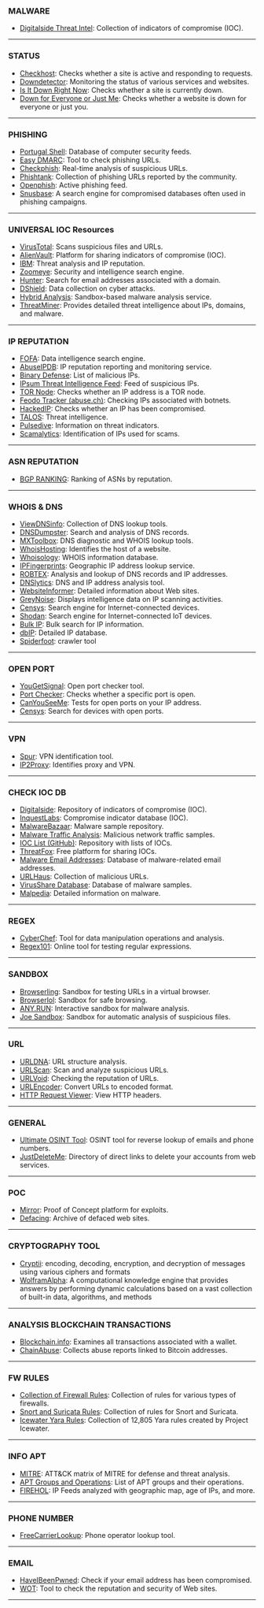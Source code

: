 ### **MALWARE**
- [Digitalside Threat Intel](https://osint.digitalside.it/): Collection of indicators of compromise (IOC).

---

### **STATUS**
- [Checkhost](https://check-host.net/): Checks whether a site is active and responding to requests.
- [Downdetector](https://downdetector.com/): Monitoring the status of various services and websites.
- [Is It Down Right Now](https://www.isitdownrightnow.com/): Checks whether a site is currently down.
- [Down for Everyone or Just Me](https://downforeveryoneorjustme.com/): Checks whether a website is down for everyone or just you.

---

### **PHISHING**
- [Portugal Shell](https://feed.seguranca-informatica.pt/index.php): Database of computer security feeds.
- [Easy DMARC](https://easydmarc.com/tools/phishing-url): Tool to check phishing URLs.
- [Checkphish](https://checkphish.bolster.ai/): Real-time analysis of suspicious URLs.
- [Phishtank](https://phishtank.org/): Collection of phishing URLs reported by the community.
- [Openphish](https://openphish.com/phishing_feeds.html): Active phishing feed.
- [Snusbase](https://snusbase.com/): A search engine for compromised databases often used in phishing campaigns.

---

### **UNIVERSAL IOC Resources**
- [VirusTotal](https://www.virustotal.com/gui/home/upload): Scans suspicious files and URLs.
- [AlienVault](https://otx.alienvault.com/dashboard/new): Platform for sharing indicators of compromise (IOC).
- [IBM](https://exchange.xforce.ibmcloud.com/): Threat analysis and IP reputation.
- [Zoomeye](https://www.zoomeye.hk/): Security and intelligence search engine.
- [Hunter](https://hunter.how/): Search for email addresses associated with a domain.
- [DShield](https://www.dshield.org/): Data collection on cyber attacks.
- [Hybrid Analysis](https://hybrid-analysis.com/): Sandbox-based malware analysis service.
- [ThreatMiner](https://www.threatminer.org/): Provides detailed threat intelligence about IPs, domains, and malware.

---

### **IP REPUTATION**
- [FOFA](https://en.fofa.info/): Data intelligence search engine.
- [AbuseIPDB](https://www.abuseipdb.com/): IP reputation reporting and monitoring service.
- [Binary Defense](https://www.binarydefense.com/banlist.txt): List of malicious IPs.
- [IPsum Threat Intelligence Feed](https://raw.githubusercontent.com/stamparm/ipsum/master/ipsum.txt): Feed of suspicious IPs.
- [TOR Node](https://metrics.torproject.org/exonerator.html): Checks whether an IP address is a TOR node.
- [Feodo Tracker (abuse.ch)](https://feodotracker.abuse.ch/browse/): Checking IPs associated with botnets.
- [HackedIP](https://www.hackedip.org/): Checks whether an IP has been compromised.
- [TALOS](https://talosintelligence.com/): Threat intelligence.
- [Pulsedive](https://pulsedive.com/): Information on threat indicators.
- [Scamalytics](https://scamalytics.com/): Identification of IPs used for scams.

---

### **ASN REPUTATION**
- [BGP RANKING](https://bgpranking.circl.lu/asn): Ranking of ASNs by reputation.

---

### **WHOIS & DNS**
- [ViewDNSinfo](https://viewdns.info/): Collection of DNS lookup tools.
- [DNSDumpster](https://dnsdumpster.com/): Search and analysis of DNS records.
- [MXToolbox](https://mxtoolbox.com/): DNS diagnostic and WHOIS lookup tools.
- [WhoisHosting](https://whoishostingthis.com/): Identifies the host of a website.
- [Whoisology](https://whoisology.com/): WHOIS information database.
- [IPFingerprints](https://www.ipfingerprints.com/): Geographic IP address lookup service.
- [ROBTEX](https://www.robtex.com/): Analysis and lookup of DNS records and IP addresses.
- [DNSlytics](https://search.dnslytics.com/): DNS and IP address analysis tool.
- [WebsiteInformer](https://website.informer.com/): Detailed information about Web sites.
- [GreyNoise](https://viz.greynoise.io/ip/): Displays intelligence data on IP scanning activities.
- [Censys](https://search.censys.io/): Search engine for Internet-connected devices.
- [Shodan](https://www.shodan.io/): Search engine for Internet-connected IoT devices.
- [Bulk IP](https://www.infobyip.com/ipbulklookup.php): Bulk search for IP information.
- [dbIP](https://db-ip.com): Detailed IP database.
- [Spiderfoot](https://github.com/smicallef/spiderfoot): crawler tool

---

### **OPEN PORT**
- [YouGetSignal](https://www.yougetsignal.com/tools/open-ports/): Open port checker tool.
- [Port Checker](https://portchecker.co/): Checks whether a specific port is open.
- [CanYouSeeMe](https://canyouseeme.org/): Tests for open ports on your IP address.
- [Censys](https://search.censys.io/): Search for devices with open ports.

---

### **VPN**
- [Spur](https://spur.us/context/): VPN identification tool.
- [IP2Proxy](https://www.ip2proxy.com/): Identifies proxy and VPN.

---

### **CHECK IOC DB**
- [Digitalside](https://osint.digitalside.it/): Repository of indicators of compromise (IOC).
- [InquestLabs](https://labs.inquest.net/): Compromise indicator database (IOC).
- [MalwareBazaar](https://bazaar.abuse.ch/browse/): Malware sample repository.
- [Malware Traffic Analysis](https://malware-traffic-analysis.net/2024/index.html): Malicious network traffic samples.
- [IOC List (GitHub)](https://github.com/Neo23x0/signature-base/tree/master/iocs): Repository with lists of IOCs.
- [ThreatFox](https://threatfox.abuse.ch/): Free platform for sharing IOCs.
- [Malware Email Addresses](https://malware-email-addresses.txt): Database of malware-related email addresses.
- [URLHaus](https://urlhaus.abuse.ch/): Collection of malicious URLs.
- [VirusShare Database](https://virusshare.com/): Database of malware samples.
- [Malpedia](https://malpedia.caad.fkie.fraunhofer.de/): Detailed information on malware.

---

### **REGEX**
- [CyberChef](https://gchq.github.io/CyberChef/): Tool for data manipulation operations and analysis.
- [Regex101](https://regex101.com/): Online tool for testing regular expressions.

---

### **SANDBOX**
- [Browserling](https://www.browserling.com/): Sandbox for testing URLs in a virtual browser.
- [Browserlol](https://browser.lol/): Sandbox for safe browsing.
- [ANY.RUN](https://any.run/): Interactive sandbox for malware analysis.
- [Joe Sandbox](https://www.joesandbox.com/#windows): Sandbox for automatic analysis of suspicious files.

---

### **URL**
- [URLDNA](https://urldna.io/): URL structure analysis.
- [URLScan](https://urlscan.io/): Scan and analyze suspicious URLs.
- [URLVoid](https://www.urlvoid.com/): Checking the reputation of URLs.
- [URLEncoder](https://www.urlencoder.org/): Convert URLs to encoded format.
- [HTTP Request Viewer](https://httpdebugger.com/Tools/ViewHttpHeaders.aspx): View HTTP headers.

---

### **GENERAL**
- [Ultimate OSINT Tool](https://epieos.com/): OSINT tool for reverse lookup of emails and phone numbers.
- [JustDeleteMe](https://justdeleteme.xyz/#): Directory of direct links to delete your accounts from web services.

---

### **POC**
- [Mirror](https://ownzyou.com/index): Proof of Concept platform for exploits.
- [Defacing](https://defacermirror.com/): Archive of defaced web sites.

---

### **CRYPTOGRAPHY TOOL**

- [Cryptii](https://cryptii.com/): encoding, decoding, encryption, and decryption of messages using various ciphers and formats
- [WolframAlpha](https://www.wolframalpha.com/): A computational knowledge engine that provides answers by performing dynamic calculations based on a vast collection of built-in data, algorithms, and   methods
---

### **ANALYSIS BLOCKCHAIN TRANSACTIONS**
- [Blockchain.info](https://www.blockchain.com/explorer): Examines all transactions associated with a wallet.
- [ChainAbuse](https://www.chainabuse.com/?bca=true): Collects abuse reports linked to Bitcoin addresses.

---

### **FW RULES**
- [Collection of Firewall Rules](https://rules.emergingthreats.net/fwrules/): Collection of rules for various types of firewalls.
- [Snort and Suricata Rules](https://rules.emergingthreats.net/blockrules/): Collection of rules for Snort and Suricata.
- [Icewater Yara Rules](https://github.com/SupportIntelligence/Icewater): Collection of 12,805 Yara rules created by Project Icewater.

---

### **INFO APT**
- [MITRE](https://attack.mitre.org/): ATT&CK matrix of MITRE for defense and threat analysis.
- [APT Groups and Operations](https://docs.google.com/spreadsheets/u/1/d/1H9_xaxQHpWaa4O_Son4Gx0YOIzlcBWMsdvePFX68EKU/pubhtml): List of APT groups and their operations.
- [FIREHOL](https://iplists.firehol.org/?ipset=firehol_webclient): IP Feeds analyzed with geographic map, age of IPs, and more.

---

### **PHONE NUMBER**
- [FreeCarrierLookup](https://freecarrierlookup.com/): Phone operator lookup tool.

---

### **EMAIL**
- [HaveIBeenPwned](https://haveibeenpwned.com/): Check if your email address has been compromised.
- [WOT](https://www.mywot.com/): Tool to check the reputation and security of Web sites.

---

